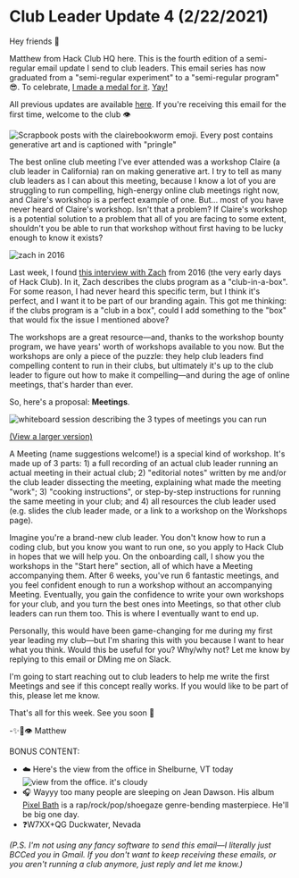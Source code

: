 # Club Leader Update 4 (2/22/2021)

Hey friends 🦕

Matthew from Hack Club HQ here. This is the fourth edition of a semi-regular email update I send to club leaders. This email series has now graduated from a "semi-regular experiment" to a "semi-regular program" 😎. To celebrate, [I made a medal for it](https://cloud-qfraupup6-hack-club-bot.vercel.app/0pict_large.jpg). [Yay!](https://cloud-ai3hfxhx5-hack-club-bot.vercel.app/091exgwcs32e51.jpg)

All previous updates are available [here](https://github.com/hackclub/club-leader-updates/tree/main/updates). If you're receiving this email for the first time, welcome to the club 👁

![Scrapbook posts with the clairebookworm emoji. Every post contains generative art and is captioned with "pringle"](https://cloud-58hxrr5rm-hack-club-bot.vercel.app/0screen_shot_2021-02-22_at_2.38.00_pm.png)

The best online club meeting I've ever attended was a workshop Claire (a club leader in California) ran on making generative art. I try to tell as many club leaders as I can about this meeting, because I know a lot of you are struggling to run compelling, high-energy online club meetings right now, and Claire's workshop is a perfect example of one. But... most of you have never heard of Claire's workshop. Isn't that a problem? If Claire's workshop is a potential solution to a problem that all of you are facing to some extent, shouldn't you be able to run that workshop without first having to be lucky enough to know it exists?

![zach in 2016](https://cloud-e102jowea-hack-club-bot.vercel.app/0screen_shot_2021-02-22_at_2.52.52_pm.png)

Last week, I found [this interview with Zach](https://www.ffwd.org/blog/tech-nonprofits/hack-club-students-coding-super-power/) from 2016 (the very early days of Hack Club). In it, Zach describes the clubs program as a "club-in-a-box". For some reason, I had never heard this specific term, but I think it's perfect, and I want it to be part of our branding again. This got me thinking: if the clubs program is a "club in a box", could I add something to the "box" that would fix the issue I mentioned above?

The workshops are a great resource—and, thanks to the workshop bounty program, we have years' worth of workshops available to you now. But the workshops are only a piece of the puzzle: they help club leaders find compelling content to run in their clubs, but ultimately it's up to the club leader to figure out how to make it compelling—and during the age of online meetings, that's harder than ever.

So, here's a proposal: **Meetings**.

![whiteboard session describing the 3 types of meetings you can run](https://cloud-dn65snxdv-hack-club-bot.vercel.app/0screen_shot_2021-02-22_at_3.19.08_pm.png)

[(View a larger version)](https://cloud-drmfv5zmv-hack-club-bot.vercel.app/0the_club_meeting_trifecta.pdf)

A Meeting (name suggestions welcome!) is a special kind of workshop. It's made up of 3 parts: 1) a full recording of an actual club leader running an actual meeting in their actual club; 2) "editorial notes" written by me and/or the club leader dissecting the meeting, explaining what made the meeting "work"; 3) "cooking instructions", or step-by-step instructions for running the same meeting in your club; and 4) all resources the club leader used (e.g. slides the club leader made, or a link to a workshop on the Workshops page).

Imagine you're a brand-new club leader. You don't know how to run a coding club, but you know you want to run one, so you apply to Hack Club in hopes that we will help you. On the onboarding call, I show you the workshops in the "Start here" section, all of which have a Meeting accompanying them. After 6 weeks, you've run 6 fantastic meetings, and you feel confident enough to run a workshop without an accompanying Meeting. Eventually, you gain the confidence to write your own workshops for your club, and you turn the best ones into Meetings, so that other club leaders can run them too. This is where I eventually want to end up.

Personally, this would have been game-changing for me during my first year leading my club—but I'm sharing this with you because I want to hear what you think. Would this be useful for you? Why/why not? Let me know by replying to this email or DMing me on Slack.

I'm going to start reaching out to club leaders to help me write the first Meetings and see if this concept really works. If you would like to be part of this, please let me know.

That's all for this week. See you soon 💫

-✨🚀👁 Matthew

BONUS CONTENT:

- ☁️ Here's the view from the office in Shelburne, VT today ![view from the office. it's cloudy](https://cloud-my2irk0cc-hack-club-bot.vercel.app/0image_from_ios.jpg)
- 🎧 Wayyy too many people are sleeping on Jean Dawson. His album [Pixel Bath](https://album.link/us/i/1531816414) is a rap/rock/pop/shoegaze genre-bending masterpiece. He'll be big one day.
- ❓W7XX+QG Duckwater, Nevada

*(P.S. I'm not using any fancy software to send this email—I literally just BCCed you in Gmail. If you don't want to keep receiving these emails, or you aren't running a club anymore, just reply and let me know.)*
